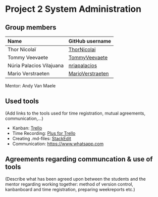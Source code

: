 # Project 2 System Administration

## Group members

| Name     | GitHub username                   |
| :---     | :---                                    |
| Thor Nicolaï | [ThorNicolai](https://github.com/ThorNicolai) |
| Tommy Veevaete | [TommyVeevaete](https://github.com/TommyVeevaete) |
| Núria Palacios Vilajuana | [nriapalacios](https://github.com/nriapalacios) |
| Mario Verstraeten | [MarioVerstraeten](https://github.com/MarioVerstraeten) |

  Mentor: Andy Van Maele

## Used tools
(Add links to the tools used for time registration, mutual agreements, communication,...)

* Kanban: [Trello](https://trello.com/b/xfqoV4Ol/p2ops-io1)
* Time Recording: [Plus for Trello](https://chrome.google.com/webstore/detail/plus-for-trello-time-trac/gjjpophepkbhejnglcmkdnncmaanojkf?hl=nl)
* Creating .md-files: [StackEdit](https://stackedit.io/app)
* Communication: <https://www.whatsapp.com>


## Agreements regarding communcation & use of tools
(Describe what has been agreed upon between the students and the mentor regarding working together: method of version control, kanbanboard and time registration, preparing weekreports etc.)
